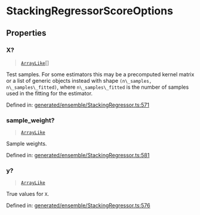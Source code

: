 # StackingRegressorScoreOptions

## Properties

### X?

> [`ArrayLike`](../types/ArrayLike.md)[]

Test samples. For some estimators this may be a precomputed kernel matrix or a list of generic objects instead with shape `(n\_samples, n\_samples\_fitted)`, where `n\_samples\_fitted` is the number of samples used in the fitting for the estimator.

Defined in:  [generated/ensemble/StackingRegressor.ts:571](https://github.com/transitive-bullshit/scikit-learn-ts/blob/b59c1ff/packages/sklearn/src/generated/ensemble/StackingRegressor.ts#L571)

### sample\_weight?

> [`ArrayLike`](../types/ArrayLike.md)

Sample weights.

Defined in:  [generated/ensemble/StackingRegressor.ts:581](https://github.com/transitive-bullshit/scikit-learn-ts/blob/b59c1ff/packages/sklearn/src/generated/ensemble/StackingRegressor.ts#L581)

### y?

> [`ArrayLike`](../types/ArrayLike.md)

True values for `X`.

Defined in:  [generated/ensemble/StackingRegressor.ts:576](https://github.com/transitive-bullshit/scikit-learn-ts/blob/b59c1ff/packages/sklearn/src/generated/ensemble/StackingRegressor.ts#L576)
